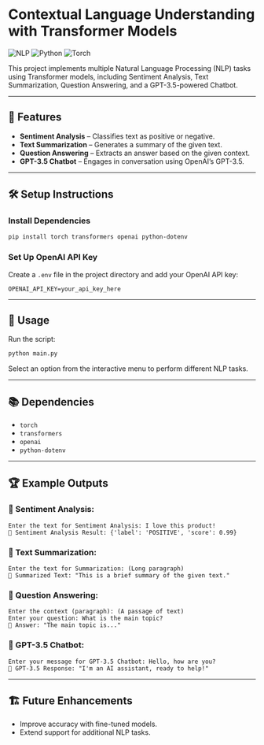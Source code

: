 # Contextual Language Understanding with Transformer Models

![NLP](https://img.shields.io/badge/NLP-Transformers-blue.svg)
![Python](https://img.shields.io/badge/Python-3.8%2B-green.svg)
![Torch](https://img.shields.io/badge/PyTorch-DeepLearning-red.svg)

This project implements multiple Natural Language Processing (NLP) tasks using Transformer models, including Sentiment Analysis, Text Summarization, Question Answering, and a GPT-3.5-powered Chatbot.

---

## 🚀 Features

- **Sentiment Analysis** – Classifies text as positive or negative.
- **Text Summarization** – Generates a summary of the given text.
- **Question Answering** – Extracts an answer based on the given context.
- **GPT-3.5 Chatbot** – Engages in conversation using OpenAI’s GPT-3.5.

---

## 🛠️ Setup Instructions

### Install Dependencies
```bash
pip install torch transformers openai python-dotenv
```

### Set Up OpenAI API Key  
Create a `.env` file in the project directory and add your OpenAI API key:
```
OPENAI_API_KEY=your_api_key_here
```

---

## 📌 Usage

Run the script:
```bash
python main.py
```

Select an option from the interactive menu to perform different NLP tasks.

---

## 📚 Dependencies

- `torch`
- `transformers`
- `openai`
- `python-dotenv`

---

## 🏆 Example Outputs

### 🔹 Sentiment Analysis:
```
Enter the text for Sentiment Analysis: I love this product!
📝 Sentiment Analysis Result: {'label': 'POSITIVE', 'score': 0.99}
```

### 🔹 Text Summarization:
```
Enter the text for Summarization: (Long paragraph)
📝 Summarized Text: "This is a brief summary of the given text."
```

### 🔹 Question Answering:
```
Enter the context (paragraph): (A passage of text)
Enter your question: What is the main topic?
📝 Answer: "The main topic is..."
```

### 🔹 GPT-3.5 Chatbot:
```
Enter your message for GPT-3.5 Chatbot: Hello, how are you?
🤖 GPT-3.5 Response: "I'm an AI assistant, ready to help!"
```

---

## 🏗️ Future Enhancements
- Improve accuracy with fine-tuned models.
- Extend support for additional NLP tasks.